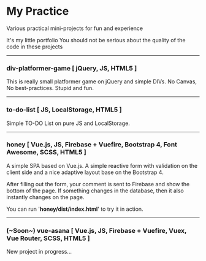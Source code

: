 # My Practice
Various practical mini-projects for fun and experience

It's my little portfolio
You should not be serious about the quality of the code in these projects

------
### div-platformer-game  [ jQuery, JS, HTML5 ]
This is really small platformer game on jQuery and simple DIVs. No Canvas, No best-practices.
Stupid and fun.

---
### to-do-list  [ JS, LocalStorage, HTML5 ]
Simple TO-DO List on pure JS and LocalStorage.

---
### honey  [ Vue.js, JS, Firebase + Vuefire, Bootstrap 4, Font Awesome, SCSS, HTML5 ]
A simple SPA based on Vue.js.
A simple reactive form with validation on the client side and a nice adaptive layout base on the Bootstrap 4.

After filling out the form, your comment is sent to Firebase and show the bottom of the page. If something changes in the database, then it also instantly changes on the page.

You can run '**honey/dist/index.html**' to try it in action.

---
### (~Soon~) vue-asana  [ Vue.js, JS, Firebase + Vuefire, Vuex, Vue Router, SCSS, HTML5 ]
New project in progress...
